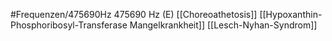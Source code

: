 #Frequenzen/475690Hz
475690 Hz (E)
[[Choreoathetosis]]
[[Hypoxanthin-Phosphoribosyl-Transferase Mangelkrankheit]]
[[Lesch-Nyhan-Syndrom]]